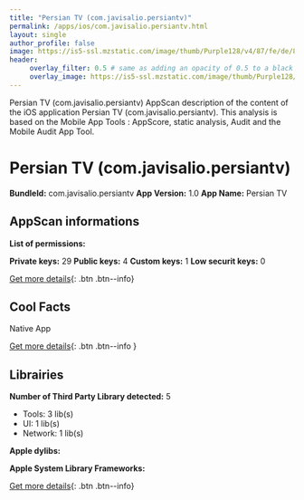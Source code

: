 ```yaml
---
title: "Persian TV (com.javisalio.persiantv)"
permalink: /apps/ios/com.javisalio.persiantv.html
layout: single
author_profile: false
image: https://is5-ssl.mzstatic.com/image/thumb/Purple128/v4/87/fe/de/87fedead-ea3c-2909-2a13-433833ba8a7a/AppIcon-1x_U007emarketing-P3-85-220-0-9.png/512x512bb.jpg
header: 
     overlay_filter: 0.5 # same as adding an opacity of 0.5 to a black background
     overlay_image: https://is5-ssl.mzstatic.com/image/thumb/Purple128/v4/87/fe/de/87fedead-ea3c-2909-2a13-433833ba8a7a/AppIcon-1x_U007emarketing-P3-85-220-0-9.png/512x512bb.jpg
---
```

Persian TV (com.javisalio.persiantv) AppScan description of the content of the iOS application Persian TV (com.javisalio.persiantv). This analysis is based on the Mobile App Tools : AppScore, static analysis, Audit and the Mobile Audit App Tool.

# Persian TV (com.javisalio.persiantv)

**BundleId:** com.javisalio.persiantv
**App Version:** 1.0
**App Name:** Persian TV


## AppScan informations 

**List of permissions:** 
  
  
**Private keys:** 29
**Public keys:** 4
**Custom keys:** 1
**Low securit keys:** 0
  
[Get more details](/pricing.html){: .btn .btn--info}

## Cool Facts

Native App
  
[Get more details](/pricing.html){: .btn .btn--info }

## Librairies 
**Number of Third Party Library detected:** 5
- Tools: 3 lib(s)
- UI: 1 lib(s)
- Network: 1 lib(s)


**Apple dylibs:**


**Apple System Library Frameworks:**


  
[Get more details](/pricing.html){: .btn .btn--info}

